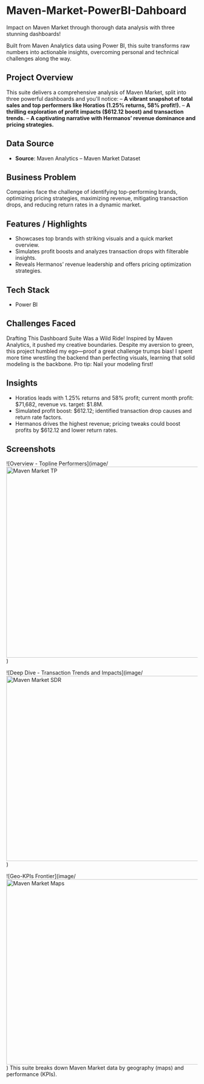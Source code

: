 # Maven-Market-PowerBI-Dahboard
Impact on Maven Market through thorough data analysis with three stunning dashboards!


Built from Maven Analytics data using Power BI, this suite transforms raw numbers into actionable insights, overcoming personal and technical challenges along the way.

## Project Overview
This suite delivers a comprehensive analysis of Maven Market, split into three powerful dashboards and you'll notice:
 – **A vibrant snapshot of total sales and top performers like Horatios (1.25% returns, 58% profit!).**
 – **A thrilling exploration of profit impacts ($612.12 boost) and transaction trends.**
– **A captivating narrative with Hermanos’ revenue dominance and pricing strategies.**

## Data Source
- **Source**: Maven Analytics – Maven Market Dataset


## Business Problem
Companies face the challenge of identifying top-performing brands, optimizing pricing strategies, maximizing revenue, mitigating transaction drops, and reducing return rates in a dynamic market.

## Features / Highlights
-  Showcases top brands with striking visuals and a quick market overview.
- Simulates profit boosts and analyzes transaction drops with filterable insights.
- Reveals Hermanos’ revenue leadership and offers pricing optimization strategies.

## Tech Stack
- Power BI

## Challenges Faced
Drafting This Dashboard Suite Was a Wild Ride! Inspired by Maven Analytics, it pushed my creative boundaries. Despite my aversion to green, this project humbled my ego—proof a great challenge trumps bias! I spent more time wrestling the backend than perfecting visuals, learning that solid modeling is the backbone. Pro tip: Nail your modeling first!

## Insights
- Horatios leads with 1.25% returns and 58% profit; current month profit: $71,682, revenue vs. target: $1.8M.
-  Simulated profit boost: $612.12; identified transaction drop causes and return rate factors.
-  Hermanos drives the highest revenue; pricing tweaks could boost profits by $612.12 and lower return rates.

## Screenshots
![Overview - Topline Performers](image/<img width="878" height="503" alt="Maven Market TP" src="https://github.com/user-attachments/assets/7b166a8b-0a4e-4214-ac90-ee4e33b4e7b9" />
)

![Deep Dive - Transaction Trends and Impacts](image/<img width="873" height="488" alt="Maven Market SDR" src="https://github.com/user-attachments/assets/c7064c8d-0c0f-4d3a-b433-aa4637230c47" />
)

![Geo-KPIs Frontier](image/<img width="867" height="488" alt="Maven Market Maps" src="https://github.com/user-attachments/assets/c99b48d3-bfa3-4f7e-b7f5-e94fa6d87b9d" />
)
This suite breaks down Maven Market data by geography (maps) and performance (KPIs).
